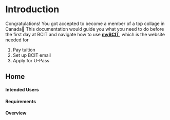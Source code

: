 # Introduction

Congratulations! You got accepted to become a member of a top collage in Canada🤞 This documentation would guide you what you need to do before the first day at BCIT and navigate how to use [**myBCIT**](https://my.bcit.ca/), which is the website needed for 
1. Pay tuition
2. Set up BCIT email
3. Apply for U-Pass 

## Home

#### Intended Users
#### Requirements
#### Overview


